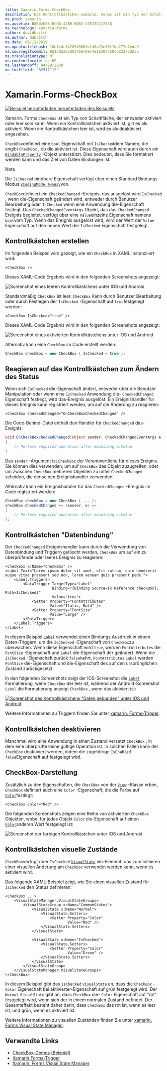 ```yaml
---
title: Xamarin.Forms-CheckBox
description: Das Kontrollkästchen xamarin. Forms ist ein Typ von Schaltfläche, der entweder aktiviert oder leer ist. Wenn ein Kontrollkästchen aktiviert ist, gilt es als aktiviert. Wenn ein Kontrollkästchen leer ist, wird es als deaktiviert angesehen.
ms.prod: xamarin
ms.assetid: B8B9268B-BCB8-42B9-B08C-C0F22C137238
ms.technology: xamarin-forms
author: davidbritch
ms.author: dabritch
ms.date: 06/11/2019
ms.openlocfilehash: 10b7c4c3478545863ef49a23ef0f1be777e7eda9
ms.sourcegitcommit: 8d13d2262d02468c99c4e18207d50cd82275d233
ms.translationtype: MT
ms.contentlocale: de-DE
ms.lasthandoff: 04/29/2020
ms.locfileid: "82517119"
---
```

# <a name="xamarinforms-checkbox"></a>Xamarin.Forms-CheckBox

[![Beispiel](~/media/shared/download.png) herunterladen herunterladen des Beispiels](https://docs.microsoft.com/samples/xamarin/xamarin-forms-samples/userinterface-checkboxdemos/)

Xamarin. Forms `CheckBox` ist ein Typ von Schaltfläche, der entweder aktiviert oder leer sein kann. Wenn ein Kontrollkästchen aktiviert ist, gilt es als aktiviert. Wenn ein Kontrollkästchen leer ist, wird es als deaktiviert angesehen.

`CheckBox`definiert eine `bool` Eigenschaft mit `IsChecked`dem Namen, die angibt `CheckBox` , ob die aktiviert ist. Diese Eigenschaft wird auch durch ein [`BindableProperty`](xref:Xamarin.Forms.BindableProperty) -Objekt unterstützt. Dies bedeutet, dass Sie formatiert werden kann und das Ziel von Daten Bindungen ist.

> [!NOTE]
> Die `IsChecked` bindbare Eigenschaft verfügt über einen Standard Bindungs Modus [`BindingMode.TwoWay`](xref:Xamarin.Forms.BindingMode.TwoWay)von.

`CheckBox`definiert ein `CheckedChanged` -Ereignis, das ausgelöst wird `IsChecked` , wenn die-Eigenschaft geändert wird, entweder durch Benutzer Bearbeitung oder `IsChecked` wenn eine Anwendung die-Eigenschaft festlegt. Das `CheckedChangedEventArgs` Objekt, das das `CheckedChanged` Ereignis begleitet, verfügt über eine `Value`einzelne Eigenschaft namens `bool`vom Typ. Wenn das Ereignis ausgelöst wird, wird der Wert der `Value` Eigenschaft auf den neuen Wert der `IsChecked` Eigenschaft festgelegt.

## <a name="create-a-checkbox"></a>Kontrollkästchen erstellen

Im folgenden Beispiel wird gezeigt, wie ein `CheckBox` in XAML instanziiert wird:

```xaml
<CheckBox />
```

Dieses XAML-Code Ergebnis wird in den folgenden Screenshots angezeigt:

![Screenshot eines leeren Kontrollkästchens unter IOS und Android](checkbox-images/checkbox-empty.png "Leeres Kontrollkästchen")

Standardmäßig `CheckBox` ist leer. `CheckBox` Kann durch Benutzer Bearbeitung oder durch Festlegen der `IsChecked` -Eigenschaft auf `true`festgelegt werden:

```xaml
<CheckBox IsChecked="true" />
```

Dieses XAML-Code Ergebnis wird in den folgenden Screenshots angezeigt:

![Screenshot eines aktivierten Kontrollkästchens unter IOS und Android](checkbox-images/checkbox-checked.png "Kontrollkästchen aktiviert")

Alternativ kann eine `CheckBox` im Code erstellt werden:

```csharp
CheckBox checkBox = new CheckBox { IsChecked = true };
```

## <a name="respond-to-a-checkbox-changing-state"></a>Reagieren auf das Kontrollkästchen zum Ändern des Status

Wenn sich `IsChecked` die-Eigenschaft ändert, entweder über die Benutzer Manipulation oder wenn eine `IsChecked` Anwendung die- `CheckedChanged` Eigenschaft festlegt, wird das-Ereignis ausgelöst. Ein Ereignishandler für dieses Ereignis kann registriert werden, um auf die Änderung zu reagieren:

```xaml
<CheckBox CheckedChanged="OnCheckBoxCheckedChanged" />
```

Die Code-Behind-Datei enthält den Handler für `CheckedChanged` das-Ereignis:

```csharp
void OnCheckBoxCheckedChanged(object sender, CheckedChangedEventArgs e)
{
    // Perform required operation after examining e.Value
}
```

Das `sender` -Argument ist `CheckBox` der Verantwortliche für dieses Ereignis. Sie können dies verwenden, um auf `CheckBox` das Objekt zuzugreifen, oder um zwischen `CheckBox` mehreren Objekten zu unter `CheckedChanged` scheiden, die denselben Ereignishandler verwenden.

Alternativ kann ein Ereignishandler für das `CheckedChanged` -Ereignis im Code registriert werden:

```csharp
CheckBox checkBox = new CheckBox { ... };
checkBox.CheckedChanged += (sender, e) =>
{
    // Perform required operation after examining e.Value
};
```

## <a name="data-bind-a-checkbox"></a>Kontrollkästchen "Datenbindung"

Der `CheckedChanged` Ereignishandler kann durch die Verwendung von Datenbindung und Triggern gelöscht werden, `CheckBox` um auf ein zu überprüfende oder leeres Ereignis zu reagieren:

```xaml
<CheckBox x:Name="checkBox" />
<Label Text="Lorem ipsum dolor sit amet, elit rutrum, enim hendrerit augue vitae praesent sed non, lorem aenean quis praesent pede.">
    <Label.Triggers>
        <DataTrigger TargetType="Label"
                     Binding="{Binding Source={x:Reference checkBox}, Path=IsChecked}"
                     Value="true">
            <Setter Property="FontAttributes"
                    Value="Italic, Bold" />
            <Setter Property="FontSize"
                    Value="Large" />
        </DataTrigger>
    </Label.Triggers>
</Label>
```

In diesem Beispiel [`Label`](xref:Xamarin.Forms.Label) verwendet einen Bindungs Ausdruck in einem Daten-Triggern, um die `IsChecked` -Eigenschaft von `CheckBox`zu überwachen. Wenn diese Eigenschaft wird `true`, werden `FontAttributes` die `FontSize` -Eigenschaft und `Label` die-Eigenschaft der geändert. Wenn die `IsChecked` -Eigenschaft zurück `false`kehrt, `FontAttributes` `Label` werden `FontSize` die-Eigenschaft und die-Eigenschaft des auf den ursprünglichen Zustand zurückgesetzt.

In den folgenden Screenshots zeigt der IOS-Screenshot die [`Label`](xref:Xamarin.Forms.Label) Formatierung, wenn `CheckBox` der leer ist, während der Android-Screenshot `Label` die Formatierung anzeigt `CheckBox` , wenn das aktiviert ist:

[![Screenshot des Kontrollkästchens "Daten gebunden" unter IOS und Android](checkbox-images/checkbox-databinding.png "Kontrollkästchen für Daten gebunden")](checkbox-images/checkbox-databinding-large.png#lightbox "Kontrollkästchen für Daten gebunden")

Weitere Informationen zu Triggern finden Sie unter [xamarin. Forms-Trigger](~/xamarin-forms/app-fundamentals/triggers.md).

## <a name="disable-a-checkbox"></a>Kontrollkästchen deaktivieren

Manchmal wird eine Anwendung in einen Zustand versetzt `CheckBox` , in dem eine überprüfte keine gültige Operation ist. In solchen Fällen kann der `CheckBox` deaktiviert werden, indem die zugehörige `IsEnabled` - `false`Eigenschaft auf festgelegt wird.

## <a name="checkbox-appearance"></a>CheckBox-Darstellung

Zusätzlich zu den Eigenschaften, die `CheckBox` von der [`View`](xref:Xamarin.Forms.View) -Klasse erben, `CheckBox` definiert auch eine `Color` -Eigenschaft, die die Farbe auf [`Color`](xref:Xamarin.Forms.Color)festlegt:

```xaml
<CheckBox Color="Red" />
```

Die folgenden Screenshots zeigen eine Reihe von aktivierten `CheckBox` Objekten, wobei für jedes Objekt `Color` die-Eigenschaft auf einen [`Color`](xref:Xamarin.Forms.Color)anderen Wert festgelegt ist:

![Screenshot der farbigen Kontrollkästchen unter IOS und Android](checkbox-images/checkbox-colors.png "Farbiges Kontrollkästchen")

## <a name="checkbox-visual-states"></a>Kontrollkästchen visuelle Zustände

`CheckBox`verfügt über `IsChecked` [`VisualState`](xref:Xamarin.Forms.VisualState) ein-Element, das zum Initiieren einer visuellen Änderung am `CheckBox` verwendet werden kann, wenn es aktiviert wird.

Das folgende XAML-Beispiel zeigt, wie Sie einen visuellen Zustand für `IsChecked` den Status definieren:

```xaml
<CheckBox ...>
    <VisualStateManager.VisualStateGroups>
        <VisualStateGroup x:Name="CommonStates">
            <VisualState x:Name="Normal">
                <VisualState.Setters>
                    <Setter Property="Color"
                            Value="Red" />
                </VisualState.Setters>
            </VisualState>

            <VisualState x:Name="IsChecked">
                <VisualState.Setters>
                    <Setter Property="Color"
                            Value="Green" />
                </VisualState.Setters>
            </VisualState>
        </VisualStateGroup>
    </VisualStateManager.VisualStateGroups>
</CheckBox>
```

In diesem Beispiel gibt das `IsChecked` [`VisualState`](xref:Xamarin.Forms.VisualState) an, dass die `CheckBox` - `Color` Eigenschaft bei aktivierter-Eigenschaft auf grün festgelegt wird. Der `Normal` `VisualState` gibt an, dass `CheckBox` die- `Color` Eigenschaft auf "rot" festgelegt wird, wenn sich der in einem normalen Zustand befindet. Der Gesamteffekt besteht daher darin, dass `CheckBox` das rot ist, wenn es leer ist, und grün, wenn es aktiviert ist.

Weitere Informationen zu visuellen Zuständen finden Sie unter [xamarin. Forms Visual State Manager](~/xamarin-forms/user-interface/visual-state-manager.md).

## <a name="related-links"></a>Verwandte Links

- [CheckBox-Demos (Beispiel)](https://docs.microsoft.com/samples/xamarin/xamarin-forms-samples/userinterface-checkboxdemos/)
- [Xamarin.Forms-Trigger](~/xamarin-forms/app-fundamentals/triggers.md)
- [Xamarin. Forms Visual State Manager](~/xamarin-forms/user-interface/visual-state-manager.md)
